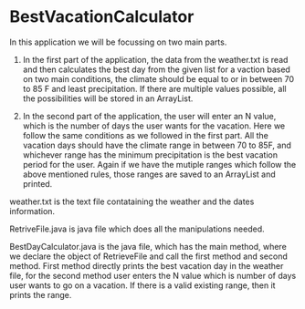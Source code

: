 # BestVacationCalculator
In this application we will be focussing on two main parts.

1. In the first part of the application, the data from the weather.txt is read and then calculates the best day from the given list for a vaction based on two main conditions, the climate should be equal to or in between 70 to 85 F and least precipitation. If there are multiple values possible, all the possibilities will be stored in an ArrayList.

2. In the second part of the application, the user will enter an N value, which is the number of days the user wants for the vacation. Here we follow the same conditions as we followed in the first part. All the vacation days should have the climate range in between 70 to 85F, and whichever range has the minimum precipitation is the best vacation period for the user. Again if we have the mutiple ranges which follow the above mentioned rules, those ranges are saved to an ArrayList and printed.

weather.txt is the text file contataining the weather and the dates information.

RetriveFile.java is java file which does all the manipulations needed.

BestDayCalculator.java is the java file, which has the main method, where we declare the object of RetrieveFile and call the first method and second method. First method directly prints the best vacation day in the weather file, for the second method user enters the N value which is number of days user wants to go on a vacation. If there is a valid existing range, then it prints the range. 
